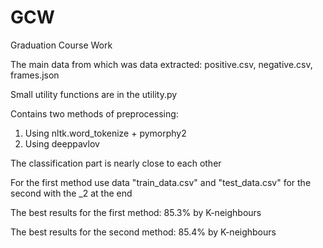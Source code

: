 # GCW
Graduation Course Work

The main data from which was data extracted: positive.csv, negative.csv, frames.json

Small utility functions are in the utility.py

Contains two methods of preprocessing:
  1. Using nltk.word_tokenize + pymorphy2
  2. Using deeppavlov
  
The classification part is nearly close to each other

For the first method use data "train_data.csv" and "test_data.csv" for the second with the _2 at the end

The best results for the first method: 85.3% by K-neighbours

The best results for the second method: 85.4% by K-neighbours
